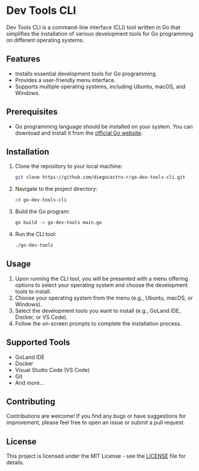 # Dev Tools CLI

Dev Tools CLI is a command-line interface (CLI) tool written in Go that simplifies the installation of various development tools for Go programming on different operating systems.

## Features

- Installs essential development tools for Go programming.
- Provides a user-friendly menu interface.
- Supports multiple operating systems, including Ubuntu, macOS, and Windows.

## Prerequisites

- Go programming language should be installed on your system. You can download and install it from the [official Go website](https://golang.org/dl/).

## Installation

1. Clone the repository to your local machine:

   ```bash
   git clone https://github.com/diegocastro-r/go-dev-tools-cli.git
   ```

2. Navigate to the project directory:

   ```bash
   cd go-dev-tools-cli
   ```

3. Build the Go program:

   ```bash
   go build -o go-dev-tools main.go
   ```

4. Run the CLI tool:

   ```bash
   ./go-dev-tools
   ```

## Usage

1. Upon running the CLI tool, you will be presented with a menu offering options to select your operating system and choose the development tools to install.
2. Choose your operating system from the menu (e.g., Ubuntu, macOS, or Windows).
3. Select the development tools you want to install (e.g., GoLand IDE, Docker, or VS Code).
4. Follow the on-screen prompts to complete the installation process.

## Supported Tools

- GoLand IDE
- Docker
- Visual Studio Code (VS Code)
- Git
- And more...

## Contributing

Contributions are welcome! If you find any bugs or have suggestions for improvement, please feel free to open an issue or submit a pull request.

## License

This project is licensed under the MIT License - see the [LICENSE](LICENSE) file for details.
